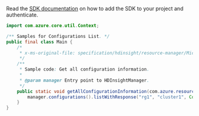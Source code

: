 Read the [SDK documentation](https://github.com/Azure/azure-sdk-for-java/blob/azure-resourcemanager-hdinsight_1.0.0-beta.5/sdk/hdinsight/azure-resourcemanager-hdinsight/README.md) on how to add the SDK to your project and authenticate.

```java
import com.azure.core.util.Context;

/** Samples for Configurations List. */
public final class Main {
    /*
     * x-ms-original-file: specification/hdinsight/resource-manager/Microsoft.HDInsight/stable/2021-06-01/examples/HDI_Configurations_List.json
     */
    /**
     * Sample code: Get all configuration information.
     *
     * @param manager Entry point to HDInsightManager.
     */
    public static void getAllConfigurationInformation(com.azure.resourcemanager.hdinsight.HDInsightManager manager) {
        manager.configurations().listWithResponse("rg1", "cluster1", Context.NONE);
    }
}
```
